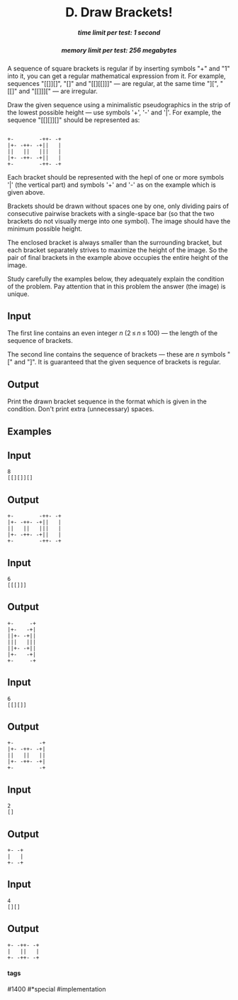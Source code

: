 <h1 style='text-align: center;'> D. Draw Brackets!</h1>

<h5 style='text-align: center;'>time limit per test: 1 second</h5>
<h5 style='text-align: center;'>memory limit per test: 256 megabytes</h5>

A sequence of square brackets is regular if by inserting symbols "+" and "1" into it, you can get a regular mathematical expression from it. For example, sequences "[[]][]", "[]" and "[[][[]]]" — are regular, at the same time "][", "[[]" and "[[]]][" — are irregular. 

Draw the given sequence using a minimalistic pseudographics in the strip of the lowest possible height — use symbols '+', '-' and '|'. For example, the sequence "[[][]][]" should be represented as: 


```
  
+-        -++- -+      
|+- -++- -+||   |  
||   ||   |||   |  
|+- -++- -+||   |  
+-        -++- -+  

```
Each bracket should be represented with the hepl of one or more symbols '|' (the vertical part) and symbols '+' and '-' as on the example which is given above.

Brackets should be drawn without spaces one by one, only dividing pairs of consecutive pairwise brackets with a single-space bar (so that the two brackets do not visually merge into one symbol). The image should have the minimum possible height. 

The enclosed bracket is always smaller than the surrounding bracket, but each bracket separately strives to maximize the height of the image. So the pair of final brackets in the example above occupies the entire height of the image.

Study carefully the examples below, they adequately explain the condition of the problem. Pay attention that in this problem the answer (the image) is unique. 

## Input

The first line contains an even integer *n* (2 ≤ *n* ≤ 100) — the length of the sequence of brackets.

The second line contains the sequence of brackets — these are *n* symbols "[" and "]". It is guaranteed that the given sequence of brackets is regular. 

## Output

Print the drawn bracket sequence in the format which is given in the condition. Don't print extra (unnecessary) spaces. 

## Examples

## Input


```
8  
[[][]][]  

```
## Output


```
+-        -++- -+  
|+- -++- -+||   |  
||   ||   |||   |  
|+- -++- -+||   |  
+-        -++- -+  

```
## Input


```
6  
[[[]]]  

```
## Output


```
+-     -+  
|+-   -+|  
||+- -+||  
|||   |||  
||+- -+||  
|+-   -+|  
+-     -+  

```
## Input


```
6  
[[][]]  

```
## Output


```
+-        -+  
|+- -++- -+|  
||   ||   ||  
|+- -++- -+|  
+-        -+  

```
## Input


```
2  
[]  

```
## Output


```
+- -+  
|   |  
+- -+  

```
## Input


```
4  
[][]  

```
## Output


```
+- -++- -+  
|   ||   |  
+- -++- -+  

```


#### tags 

#1400 #*special #implementation 